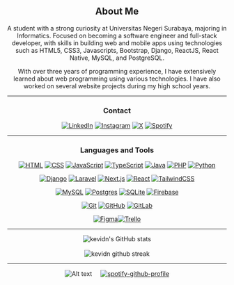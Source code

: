 <div align="center">
  
## About Me
A student with a strong curiosity at Universitas Negeri Surabaya, majoring in Informatics. Focused on becoming a software engineer and full-stack developer, with skills in building web and mobile apps using technologies such as HTML5, CSS3, Javascripts, Bootstrap, Django, ReactJS, React Native, MySQL, and PostgreSQL.

With over three years of programming experience, I have extensively learned about web programming using various technologies. I have also worked on several website projects during my high school years.

-------------------

### Contact
[<a href="https://www.linkedin.com/in/kevin-dzaky-hendratama/">![LinkedIn](https://img.shields.io/badge/Linkedin-%230077B5.svg?logo=linkedin&logoColor=white)</a>](#)
[<a href="https://www.instagram.com/kevindzd/">![Instagram](https://img.shields.io/badge/Instagram-%23E4405F.svg?logo=Instagram&logoColor=white)</a>](#)
[<a href="https://twitter.com/Keviniest/">![X](https://img.shields.io/badge/X-%23000000.svg?logo=X&logoColor=white)</a>](#)
[<a href="https://open.spotify.com/user/31l5hlovv4eo3l6yvw7qva6ku52m?si=a944640c743b4e7e">![Spotify](https://img.shields.io/badge/Spotify-1ED760?logo=spotify&logoColor=white)</a>](#)

-------------------

### Languages and Tools  

[![HTML](https://img.shields.io/badge/HTML-%23E34F26.svg?logo=html5&logoColor=white)](#) [![CSS](https://img.shields.io/badge/CSS-1572B6?logo=css3&logoColor=fff)](#) [![JavaScript](https://img.shields.io/badge/JavaScript-F7DF1E?logo=javascript&logoColor=000)](#) [![TypeScript](https://img.shields.io/badge/TypeScript-3178C6?logo=typescript&logoColor=fff)](#)
 [![Java](https://img.shields.io/badge/Java-%23ED8B00.svg?logo=openjdk&logoColor=white)](#)
[![PHP](https://img.shields.io/badge/php-%23777BB4.svg?&logo=php&logoColor=white)](#) [![Python](https://img.shields.io/badge/Python-3776AB?logo=python&logoColor=fff)](#)

[![Django](https://img.shields.io/badge/Django-%23092E20.svg?logo=django&logoColor=white)](#) [![Laravel](https://img.shields.io/badge/Laravel-%23FF2D20.svg?logo=laravel&logoColor=white)](#) [![Next.js](https://img.shields.io/badge/Next.js-black?logo=next.js&logoColor=white)](#) [![React](https://img.shields.io/badge/React-%2320232a.svg?logo=react&logoColor=%2361DAFB)](#)
[![TailwindCSS](https://img.shields.io/badge/Tailwind%20CSS-%2338B2AC.svg?logo=tailwind-css&logoColor=white)](#)

[![MySQL](https://img.shields.io/badge/MySQL-4479A1?logo=mysql&logoColor=fff)](#) [![Postgres](https://img.shields.io/badge/Postgres-%23316192.svg?logo=postgresql&logoColor=white)](#)
[![SQLite](https://img.shields.io/badge/SQLite-%2307405e.svg?logo=sqlite&logoColor=white)](#) [![Firebase](https://img.shields.io/badge/Firebase-039BE5?logo=Firebase&logoColor=white)](#) 

[![Git](https://img.shields.io/badge/Git-F05032?logo=git&logoColor=fff)](#) [![GitHub](https://img.shields.io/badge/GitHub-%23121011.svg?logo=github&logoColor=white)](#)
[![GitLab](https://img.shields.io/badge/GitLab-FC6D26?logo=gitlab&logoColor=fff)](#)

[![Figma](https://img.shields.io/badge/Figma-F24E1E?logo=figma&logoColor=white)](#)[![Trello](https://img.shields.io/badge/Trello-0052CC?logo=trello&logoColor=fff)](#)
  
-------------------
  
![kevidn's GitHub stats](https://github-readme-stats.vercel.app/api?username=kevidn&show_icons=true&theme=radical) <br><br>
![kevidn github streak](https://github-readme-streak-stats.herokuapp.com/?user=kevidn&theme=radical&include_all_commits=true&count_private=true)

 <div>

-------------------
 ![Alt text](https://spotify-recently-played-readme.vercel.app/api?user=31l5hlovv4eo3l6yvw7qva6ku52m) &nbsp; &nbsp; [![spotify-github-profile](https://spotify-github-profile.kittinanx.com/api/view?uid=31l5hlovv4eo3l6yvw7qva6ku52m&cover_image=true&theme=default&show_offline=false&background_color=141321&interchange=false&bar_color=fe428e&bar_color_cover=false)](https://github.com/kittinan/spotify-github-profile)
